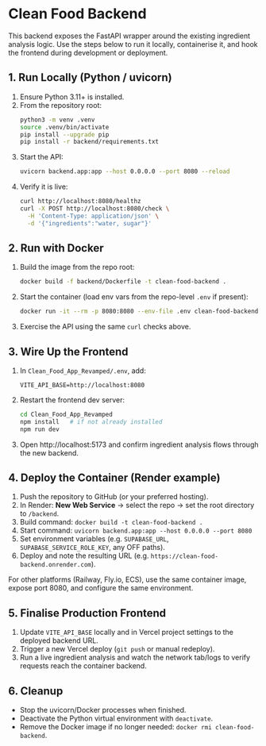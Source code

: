 # Clean Food Backend

This backend exposes the FastAPI wrapper around the existing ingredient analysis logic. Use the steps below to run it locally, containerise it, and hook the frontend during development or deployment.

## 1. Run Locally (Python / uvicorn)

1. Ensure Python 3.11+ is installed.
2. From the repository root:
   ```bash
   python3 -m venv .venv
   source .venv/bin/activate
   pip install --upgrade pip
   pip install -r backend/requirements.txt
   ```
3. Start the API:
   ```bash
   uvicorn backend.app:app --host 0.0.0.0 --port 8080 --reload
   ```
4. Verify it is live:
   ```bash
   curl http://localhost:8080/healthz
   curl -X POST http://localhost:8080/check \
     -H 'Content-Type: application/json' \
     -d '{"ingredients":"water, sugar"}'
   ```

## 2. Run with Docker

1. Build the image from the repo root:
   ```bash
   docker build -f backend/Dockerfile -t clean-food-backend .
   ```
2. Start the container (load env vars from the repo-level `.env` if present):
   ```bash
   docker run -it --rm -p 8080:8080 --env-file .env clean-food-backend
   ```
3. Exercise the API using the same `curl` checks above.

## 3. Wire Up the Frontend

1. In `Clean_Food_App_Revamped/.env`, add:
   ```env
   VITE_API_BASE=http://localhost:8080
   ```
2. Restart the frontend dev server:
   ```bash
   cd Clean_Food_App_Revamped
   npm install   # if not already installed
   npm run dev
   ```
3. Open http://localhost:5173 and confirm ingredient analysis flows through the new backend.

## 4. Deploy the Container (Render example)

1. Push the repository to GitHub (or your preferred hosting).
2. In Render: **New Web Service** → select the repo → set the root directory to `/backend`.
3. Build command: `docker build -t clean-food-backend .`
4. Start command: `uvicorn backend.app:app --host 0.0.0.0 --port 8080`
5. Set environment variables (e.g. `SUPABASE_URL`, `SUPABASE_SERVICE_ROLE_KEY`, any OFF paths).
6. Deploy and note the resulting URL (e.g. `https://clean-food-backend.onrender.com`).

For other platforms (Railway, Fly.io, ECS), use the same container image, expose port 8080, and configure the same environment.

## 5. Finalise Production Frontend

1. Update `VITE_API_BASE` locally and in Vercel project settings to the deployed backend URL.
2. Trigger a new Vercel deploy (`git push` or manual redeploy).
3. Run a live ingredient analysis and watch the network tab/logs to verify requests reach the container backend.

## 6. Cleanup

- Stop the uvicorn/Docker processes when finished.
- Deactivate the Python virtual environment with `deactivate`.
- Remove the Docker image if no longer needed: `docker rmi clean-food-backend`.
